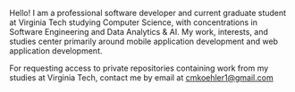 Hello! I am a professional software developer and current graduate student at Virginia Tech studying Computer Science, with concentrations in Software Engineering and Data Analytics & AI. My work, interests, and studies center primarily around mobile application development and web application development.

For requesting access to private repositories containing work from my studies at Virginia Tech, contact me by email at cmkoehler1@gmail.com

<!---
Christopher-M-Koehler/Christopher-M-Koehler is a ✨ special ✨ repository because its `README.md` (this file) appears on your GitHub profile.
You can click the Preview link to take a look at your changes.
--->

